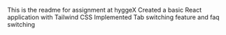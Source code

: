 This is the readme for assignment at hyggeX 
Created a basic React application with Tailwind CSS
Implemented Tab switching feature and faq switching 
